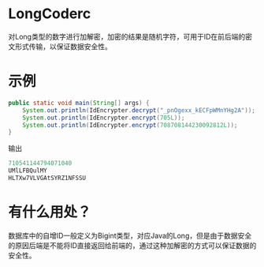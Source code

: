 # LongCoderc
对Long类型的数字进行加解密，加密的结果是随机字符，可用于ID在前后端的密文形式传输，以保证数据安全性。

# 示例

```java
public static void main(String[] args) {
    System.out.println(IdEncrypter.decrypt("_pnOgexx_kECFpWMnYHg2A"));
    System.out.println(IdEncrypter.encrypt(705L));
    System.out.println(IdEncrypter.encrypt(708708144230092812L));
}
```
输出

```java
710541144794071040
UMlLFBQulMY
HLTXw7VLVGAtSYRZ1NFSSU
```

# 有什么用处？

数据库中的自增ID一般定义为Bigint类型，对应Java的Long，但是由于数据安全的原因后端是不能将ID直接返回给前端的，通过这种加解密的方式可以保证数据的安全性。
